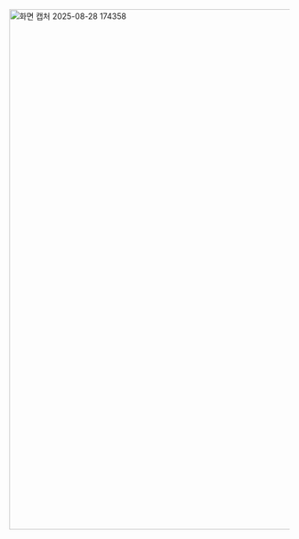 <img width="1178" height="933" alt="화면 캡처 2025-08-28 174358" src="https://github.com/user-attachments/assets/065560f9-9d7f-47d3-b640-66bc67973947" />
